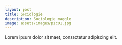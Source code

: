 ```yaml
---
layout: post
title: Sociologie
description: Sociologie maggle
image: assets/images/pic01.jpg
---
```


Lorem ipsum dolor sit maet, consectetur adipiscing elit.